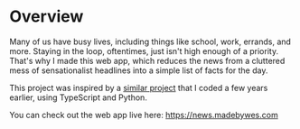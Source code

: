 # Overview

Many of us have busy lives, including things like school, work, errands, and more. Staying in the loop, oftentimes,
just isn't high enough of a priority. That's why I made this web app, which reduces the news from a cluttered mess
of sensationalist headlines into a simple list of facts for the day.

This project was inspired by a [similar project](https://github.com/Westermeister/journalight-original) that I coded
a few years earlier, using TypeScript and Python.

You can check out the web app live here: <https://news.madebywes.com>

